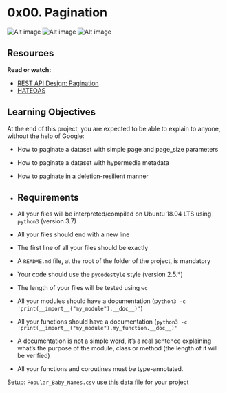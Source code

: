 # 0x00. Pagination
![Alt image](https://s3.amazonaws.com/alx-intranet.hbtn.io/uploads/medias/2019/12/3646eb02de6527ca5d83.png?X-Amz-Algorithm=AWS4-HMAC-SHA256&X-Amz-Credential=AKIARDDGGGOUSBVO6H7D%2F20231031%2Fus-east-1%2Fs3%2Faws4_request&X-Amz-Date=20231031T195229Z&X-Amz-Expires=86400&X-Amz-SignedHeaders=host&X-Amz-Signature=f2e174493ef4b8d031dae9d388cead39a9592bb2a2f59d7c18d9099094b1289a)
![Alt image](https://s3.amazonaws.com/alx-intranet.hbtn.io/uploads/medias/2019/12/746187b76bea1f46030e.png?X-Amz-Algorithm=AWS4-HMAC-SHA256&X-Amz-Credential=AKIARDDGGGOUSBVO6H7D%2F20231031%2Fus-east-1%2Fs3%2Faws4_request&X-Amz-Date=20231031T195229Z&X-Amz-Expires=86400&X-Amz-SignedHeaders=host&X-Amz-Signature=b79f809c41f58d0ef9d790e0c138b2425deb628ca30feb49dab1f9cd2c3bff12)
![Alt image](https://s3.amazonaws.com/alx-intranet.hbtn.io/uploads/medias/2019/12/665ce871c2ecc66a8e71.png?X-Amz-Algorithm=AWS4-HMAC-SHA256&X-Amz-Credential=AKIARDDGGGOUSBVO6H7D%2F20231031%2Fus-east-1%2Fs3%2Faws4_request&X-Amz-Date=20231031T195229Z&X-Amz-Expires=86400&X-Amz-SignedHeaders=host&X-Amz-Signature=b814ed976d5b2ca42e663f9917508731bfb25c4f9d9a33e4bde9126f93a13791)

## Resources
**Read or watch:**
- [REST API Design: Pagination](https://intranet.alxswe.com/rltoken/7Kdzi9CH1LdSfNQ4RaJUQw)
- [HATEOAS](https://intranet.alxswe.com/rltoken/tfzcEbTSdMYSYxsspJH_oA)

## Learning Objectives
At the end of this project, you are expected to be able to explain to anyone, without the help of Google:

- How to paginate a dataset with simple page and page_size parameters
- How to paginate a dataset with hypermedia metadata
- How to paginate in a deletion-resilient manner

- ## Requirements
- All your files will be interpreted/compiled on Ubuntu 18.04 LTS using `python3` (version 3.7)
- All your files should end with a new line
- The first line of all your files should be exactly `  `
- A `README.md` file, at the root of the folder of the project, is mandatory
- Your code should use the `pycodestyle` style (version 2.5.*)
- The length of your files will be tested using `wc`
- All your modules should have a documentation (p`ython3 -c 'print(__import__("my_module").__doc__)'`)
- All your functions should have a documentation (`python3 -c 'print(__import__("my_module").my_function.__doc__)'`
- A documentation is not a simple word, it’s a real sentence explaining what’s the purpose of the module, class or method (the length of it will be verified)
- All your functions and coroutines must be type-annotated.

Setup: `Popular_Baby_Names.csv`
[use this data file](https://intranet.alxswe.com/rltoken/NBLY6mdKDBR9zWvNADwjjg) for your project
